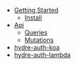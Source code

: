* [Getting Started](/)
  * [Install](/#Installation)
* [Api](/api)
  * [Queries](queries/)
  * [Mutations](mutations/)
* [hydre-auth-koa](/koa)
* [hydre-auth-lambda](/lambda)
  <!-- * [Setup](setup.md)
  * [Usage](usage.md)
    * [Usage in development mode](usage.md#Usage-in-development-mode)
    * [Usage in production](usage.md#Usage-in-production)
  * [Implementation](implem.md)
    * [Implementation details](implem.md#Implementation-details)
    * [Server verification](implem.md#Server-verification)
    * [Flow](implem.md#Flow)
    * [Errors handling](implem.md#errors-handling) -->